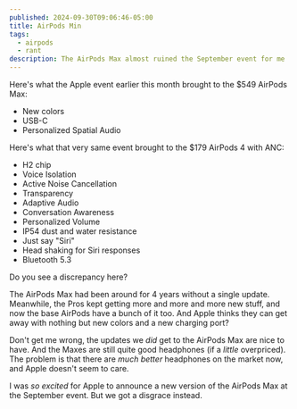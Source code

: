 ```yaml
---
published: 2024-09-30T09:06:46-05:00
title: AirPods Min
tags:
  - airpods
  - rant
description: The AirPods Max almost ruined the September event for me
---
```


Here's what the Apple event earlier this month brought to the $549 AirPods Max:
- New colors
- USB-C
- Personalized Spatial Audio

Here's what that very same event brought to the $179 AirPods 4 with ANC:
- H2 chip
- Voice Isolation
- Active Noise Cancellation
- Transparency
- Adaptive Audio
- Conversation Awareness
- Personalized Volume
- IP54 dust and water resistance
- Just say "Siri"
- Head shaking for Siri responses
- Bluetooth 5.3

Do you see a discrepancy here?

The AirPods Max had been around for 4 years without a single update. Meanwhile, the Pros kept getting more and more and more new stuff, and now the base AirPods have a bunch of it too. And Apple thinks they can get away with nothing but new colors and a new charging port?

Don't get me wrong, the updates we _did_ get to the AirPods Max are nice to have. And the Maxes are still quite good headphones (if a _little_ overpriced). The problem is that there are _much better_ headphones on the market now, and Apple doesn't seem to care.

I was _so excited_ for Apple to announce a new version of the AirPods Max at the September event. But we got a disgrace instead.
